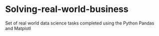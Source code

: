 # Solving-real-world-business
Set of real world data science tasks completed using the Python Pandas and Matplotl
